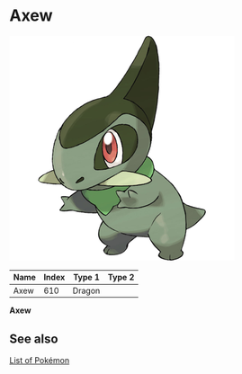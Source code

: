# Axew


![Axew](images/610.png)

| **Name** | **Index** | **Type 1** | **Type 2** |
|----|----|----|----|
| Axew | 610 | Dragon  |  |

**Axew** 

## See also

[List of Pokémon](../pokemon.md)

